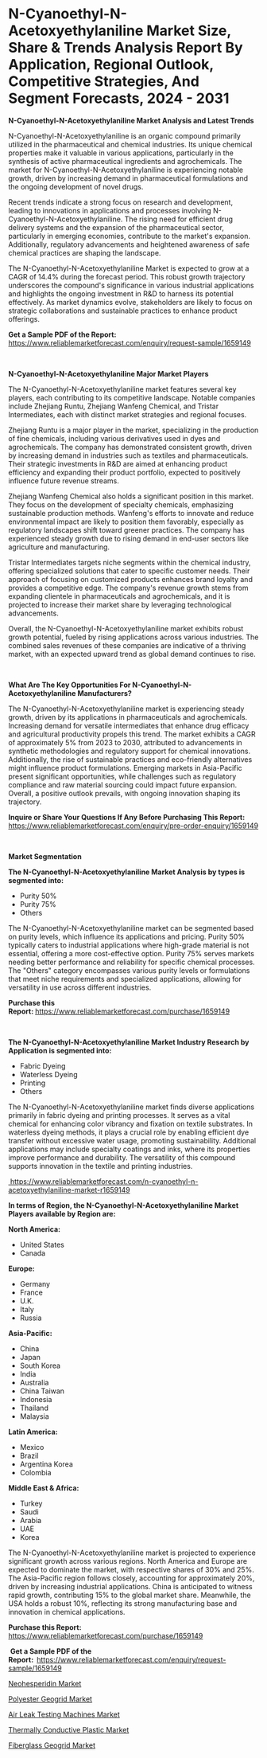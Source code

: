 <p><h1>N-Cyanoethyl-N-Acetoxyethylaniline Market Size, Share & Trends Analysis Report By Application, Regional Outlook, Competitive Strategies, And Segment Forecasts, 2024 - 2031</h1></p><p><strong>N-Cyanoethyl-N-Acetoxyethylaniline Market Analysis and Latest Trends</strong></p>
<p><p>N-Cyanoethyl-N-Acetoxyethylaniline is an organic compound primarily utilized in the pharmaceutical and chemical industries. Its unique chemical properties make it valuable in various applications, particularly in the synthesis of active pharmaceutical ingredients and agrochemicals. The market for N-Cyanoethyl-N-Acetoxyethylaniline is experiencing notable growth, driven by increasing demand in pharmaceutical formulations and the ongoing development of novel drugs.</p><p>Recent trends indicate a strong focus on research and development, leading to innovations in applications and processes involving N-Cyanoethyl-N-Acetoxyethylaniline. The rising need for efficient drug delivery systems and the expansion of the pharmaceutical sector, particularly in emerging economies, contribute to the market's expansion. Additionally, regulatory advancements and heightened awareness of safe chemical practices are shaping the landscape.</p><p>The N-Cyanoethyl-N-Acetoxyethylaniline Market is expected to grow at a CAGR of 14.4% during the forecast period. This robust growth trajectory underscores the compound's significance in various industrial applications and highlights the ongoing investment in R&D to harness its potential effectively. As market dynamics evolve, stakeholders are likely to focus on strategic collaborations and sustainable practices to enhance product offerings.</p></p>
<p><strong>Get a Sample PDF of the Report:&nbsp;</strong> <a href="https://www.reliablemarketforecast.com/enquiry/request-sample/1659149?utm_campaign=1833&utm_medium=2&utm_source=Github&utm_content=ia&utm_term=09122024&utm_id=n-cyanoethyl-n-acetoxyethylaniline">https://www.reliablemarketforecast.com/enquiry/request-sample/1659149</a></p>
<p>&nbsp;</p>
<p><strong>N-Cyanoethyl-N-Acetoxyethylaniline Major Market Players</strong></p>
<p><p>The N-Cyanoethyl-N-Acetoxyethylaniline market features several key players, each contributing to its competitive landscape. Notable companies include Zhejiang Runtu, Zhejiang Wanfeng Chemical, and Tristar Intermediates, each with distinct market strategies and regional focuses.</p><p>Zhejiang Runtu is a major player in the market, specializing in the production of fine chemicals, including various derivatives used in dyes and agrochemicals. The company has demonstrated consistent growth, driven by increasing demand in industries such as textiles and pharmaceuticals. Their strategic investments in R&D are aimed at enhancing product efficiency and expanding their product portfolio, expected to positively influence future revenue streams.</p><p>Zhejiang Wanfeng Chemical also holds a significant position in this market. They focus on the development of specialty chemicals, emphasizing sustainable production methods. Wanfeng's efforts to innovate and reduce environmental impact are likely to position them favorably, especially as regulatory landscapes shift toward greener practices. The company has experienced steady growth due to rising demand in end-user sectors like agriculture and manufacturing.</p><p>Tristar Intermediates targets niche segments within the chemical industry, offering specialized solutions that cater to specific customer needs. Their approach of focusing on customized products enhances brand loyalty and provides a competitive edge. The company's revenue growth stems from expanding clientele in pharmaceuticals and agrochemicals, and it is projected to increase their market share by leveraging technological advancements.</p><p>Overall, the N-Cyanoethyl-N-Acetoxyethylaniline market exhibits robust growth potential, fueled by rising applications across various industries. The combined sales revenues of these companies are indicative of a thriving market, with an expected upward trend as global demand continues to rise.</p></p>
<p>&nbsp;</p>
<p><strong>What Are The Key Opportunities For N-Cyanoethyl-N-Acetoxyethylaniline Manufacturers?</strong></p>
<p><p>The N-Cyanoethyl-N-Acetoxyethylaniline market is experiencing steady growth, driven by its applications in pharmaceuticals and agrochemicals. Increasing demand for versatile intermediates that enhance drug efficacy and agricultural productivity propels this trend. The market exhibits a CAGR of approximately 5% from 2023 to 2030, attributed to advancements in synthetic methodologies and regulatory support for chemical innovations. Additionally, the rise of sustainable practices and eco-friendly alternatives might influence product formulations. Emerging markets in Asia-Pacific present significant opportunities, while challenges such as regulatory compliance and raw material sourcing could impact future expansion. Overall, a positive outlook prevails, with ongoing innovation shaping its trajectory.</p></p>
<p><strong>Inquire or Share Your Questions If Any Before Purchasing This Report:</strong> <a href="https://www.reliablemarketforecast.com/enquiry/pre-order-enquiry/1659149?utm_campaign=1833&utm_medium=2&utm_source=Github&utm_content=ia&utm_term=09122024&utm_id=n-cyanoethyl-n-acetoxyethylaniline">https://www.reliablemarketforecast.com/enquiry/pre-order-enquiry/1659149</a></p>
<p>&nbsp;</p>
<p><strong>Market Segmentation</strong></p>
<p><strong>The N-Cyanoethyl-N-Acetoxyethylaniline Market Analysis by types is segmented into:</strong></p>
<p><ul><li>Purity 50%</li><li>Purity 75%</li><li>Others</li></ul></p>
<p><p>The N-Cyanoethyl-N-Acetoxyethylaniline market can be segmented based on purity levels, which influence its applications and pricing. Purity 50% typically caters to industrial applications where high-grade material is not essential, offering a more cost-effective option. Purity 75% serves markets needing better performance and reliability for specific chemical processes. The "Others" category encompasses various purity levels or formulations that meet niche requirements and specialized applications, allowing for versatility in use across different industries.</p></p>
<p><strong>Purchase this Report:&nbsp;</strong><a href="https://www.reliablemarketforecast.com/purchase/1659149?utm_campaign=1833&utm_medium=2&utm_source=Github&utm_content=ia&utm_term=09122024&utm_id=n-cyanoethyl-n-acetoxyethylaniline">https://www.reliablemarketforecast.com/purchase/1659149</a></p>
<p>&nbsp;</p>
<p><strong>The N-Cyanoethyl-N-Acetoxyethylaniline Market Industry Research by Application is segmented into:</strong></p>
<p><ul><li>Fabric Dyeing</li><li>Waterless Dyeing</li><li>Printing</li><li>Others</li></ul></p>
<p><p>The N-Cyanoethyl-N-Acetoxyethylaniline market finds diverse applications primarily in fabric dyeing and printing processes. It serves as a vital chemical for enhancing color vibrancy and fixation on textile substrates. In waterless dyeing methods, it plays a crucial role by enabling efficient dye transfer without excessive water usage, promoting sustainability. Additional applications may include specialty coatings and inks, where its properties improve performance and durability. The versatility of this compound supports innovation in the textile and printing industries.</p></p>
<p><a href="https://www.reliablemarketforecast.com/n-cyanoethyl-n-acetoxyethylaniline-market-r1659149?utm_campaign=1833&utm_medium=2&utm_source=Github&utm_content=ia&utm_term=09122024&utm_id=n-cyanoethyl-n-acetoxyethylaniline">&nbsp;https://www.reliablemarketforecast.com/n-cyanoethyl-n-acetoxyethylaniline-market-r1659149</a></p>
<p><strong>In terms of Region, the N-Cyanoethyl-N-Acetoxyethylaniline Market Players available by Region are:</strong></p>
<p>
    <p> <strong> North America: </strong>
        <ul>
            <li>United States</li>
            <li>Canada</li>
        </ul>
        </p> 
    <p> <strong> Europe: </strong>
        <ul>
            <li>Germany</li>
            <li>France</li>
            <li>U.K.</li>
            <li>Italy</li>
            <li>Russia</li>
        </ul>
        </p> 
    <p> <strong> Asia-Pacific: </strong>
        <ul>
            <li>China</li>
            <li>Japan</li>
            <li>South Korea</li>
            <li>India</li>
            <li>Australia</li>
            <li>China Taiwan</li>
            <li>Indonesia</li>
            <li>Thailand</li>
            <li>Malaysia</li>
        </ul>
        </p> 
    <p> <strong> Latin America: </strong>
        <ul>
            <li>Mexico</li>
            <li>Brazil</li>
            <li>Argentina Korea</li>
            <li>Colombia</li>
        </ul>
        </p> 
    <p> <strong> Middle East & Africa: </strong>
        <ul>
            <li>Turkey</li>
            <li>Saudi</li>
            <li>Arabia</li>
            <li>UAE</li>
            <li>Korea</li>
        </ul>
    </p>
    </p>
<p><p>The N-Cyanoethyl-N-Acetoxyethylaniline market is projected to experience significant growth across various regions. North America and Europe are expected to dominate the market, with respective shares of 30% and 25%. The Asia-Pacific region follows closely, accounting for approximately 20%, driven by increasing industrial applications. China is anticipated to witness rapid growth, contributing 15% to the global market share. Meanwhile, the USA holds a robust 10%, reflecting its strong manufacturing base and innovation in chemical applications.</p></p>
<p><strong>Purchase this Report: </strong><a href="https://www.reliablemarketforecast.com/purchase/1659149?utm_campaign=1833&utm_medium=2&utm_source=Github&utm_content=ia&utm_term=09122024&utm_id=n-cyanoethyl-n-acetoxyethylaniline">https://www.reliablemarketforecast.com/purchase/1659149</a></p>
<p>&nbsp;<strong>Get a Sample PDF of the Report:&nbsp;&nbsp;</strong><a href="https://www.reliablemarketforecast.com/enquiry/request-sample/1659149?utm_campaign=1833&utm_medium=2&utm_source=Github&utm_content=ia&utm_term=09122024&utm_id=n-cyanoethyl-n-acetoxyethylaniline">https://www.reliablemarketforecast.com/enquiry/request-sample/1659149</a></p>
<p><strong></strong></p>
<p><p><a href="https://www.linkedin.com/pulse/th-score-market-0ptye?utm_campaign=1833&utm_medium=2&utm_source=Github&utm_content=ia&utm_term=09122024&utm_id=n-cyanoethyl-n-acetoxyethylaniline">Neohesperidin Market</a></p><p><a href="https://www.linkedin.com/pulse/th-score-market-0ptye?utm_campaign=1833&utm_medium=2&utm_source=Github&utm_content=ia&utm_term=09122024&utm_id=n-cyanoethyl-n-acetoxyethylaniline">Polyester Geogrid Market</a></p><p><a href="https://github.com/FassouRP/Market-Research-Report-List-6/blob/main/air-leak-testing-machines-market.md?utm_campaign=1833&utm_medium=2&utm_source=Github&utm_content=ia&utm_term=09122024&utm_id=n-cyanoethyl-n-acetoxyethylaniline">Air Leak Testing Machines Market</a></p><p><a href="https://www.linkedin.com/pulse/th-score-market-0ptye?utm_campaign=1833&utm_medium=2&utm_source=Github&utm_content=ia&utm_term=09122024&utm_id=n-cyanoethyl-n-acetoxyethylaniline">Thermally Conductive Plastic Market</a></p><p><a href="https://www.linkedin.com/pulse/th-score-market-0ptye?utm_campaign=1833&utm_medium=2&utm_source=Github&utm_content=ia&utm_term=09122024&utm_id=n-cyanoethyl-n-acetoxyethylaniline">Fiberglass Geogrid Market</a></p></p>